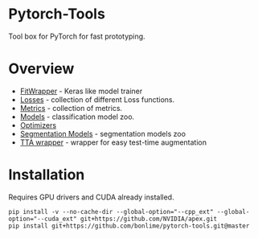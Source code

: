 # Pytorch-Tools

Tool box for PyTorch for fast prototyping.

# Overview  
* [FitWrapper](./pytorch_tools/fit_wrapper/) - Keras like model trainer
* [Losses](./pytorch_tools/losses/) - collection of different Loss functions.
* [Metrics](./pytorch_tools/metrics/) - collection of metrics.
* [Models](./pytorch_tools/models/) - classification model zoo.
* [Optimizers](./pytorch_tools/optim/)
* [Segmentation Models](./pytorch_tools/segmentation_models/) - segmentation models zoo
* [TTA wrapper](./pytorch_tools/tta_wrapper/) - wrapper for easy test-time augmentation

# Installation
Requires GPU drivers and CUDA already installed.

`pip install -v --no-cache-dir --global-option="--cpp_ext" --global-option="--cuda_ext" git+https://github.com/NVIDIA/apex.git`  
`pip install git+https://github.com/bonlime/pytorch-tools.git@master`
